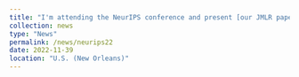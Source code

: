 ```yaml
---
title: "I'm attending the NeurIPS conference and present [our JMLR paper](https://jmlr.org/papers/v23/20-1340.html)."
collection: news
type: "News"
permalink: /news/neurips22
date: 2022-11-39
location: "U.S. (New Orleans)"
---
```

